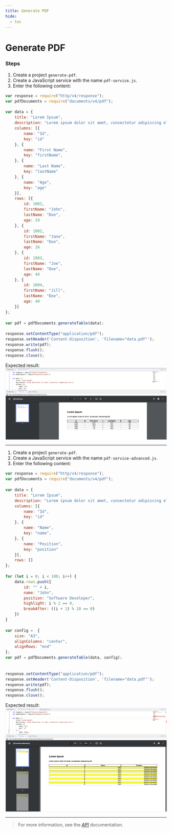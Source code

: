 ```yaml
---
title: Generate PDF
hide:
  - toc
---
```


Generate PDF
===

### Steps

1. Create a project `generate-pdf`.
2. Create a JavaScript service with the name `pdf-service.js`.
3. Enter the following content:

```javascript
var response = require("http/v4/response");
var pdfDocuments = require("documents/v4/pdf");

var data = {
    title: "Lorem Ipsum",
    description: "Lorem ipsum dolor sit amet, consectetur adipiscing elit. Vivamus lacinia fermentum magna, sit amet accumsan felis auctor ac.",
    columns: [{
        name: "Id",
        key: "id"
    }, {
        name: "First Name",
        key: "firstName",
    }, {
        name: "Last Name",
        key: "lastName"
    }, {
        name: "Age",
        key: "age"
    }],
    rows: [{
        id: 1001,
        firstName: "John",
        lastName: "Doe",
        age: 29
    }, {
        id: 1002,
        firstName: "Jane",
        lastName: "Doe",
        age: 26
    }, {
        id: 1003,
        firstName: "Joe",
        lastName: "Doe",
        age: 44
    }, {
        id: 1004,
        firstName: "Jill",
        lastName: "Doe",
        age: 40
    }]
};

var pdf = pdfDocuments.generateTable(data);

response.setContentType("application/pdf");
response.setHeader('Content-Disposition', 'filename="data.pdf"');
response.write(pdf);
response.flush();
response.close();

```

Expected result:
![Generated PDF](/img/samples/documents/pdf-generator.png)

---

1. Create a project `generate-pdf`.
2. Create a JavaScript service with the name `pdf-service-advanced.js`.
3. Enter the following content:

```javascript
var response = require("http/v4/response");
var pdfDocuments = require("documents/v4/pdf");

var data = {
    title: "Lorem Ipsum",
    description: "Lorem ipsum dolor sit amet, consectetur adipiscing elit.",
    columns: [{
        name: "Id",
        key: "id"
    }, {
        name: "Name",
        key: "name",
    }, {
        name: "Position",
        key: "position"
    }],
    rows: []
};

for (let i = 0; i < 100; i++) {
    data.rows.push({
        id: "" + i,
        name: "John",
        position: "Software Developer",
        highlight: i % 2 == 0,
        breakAfter: ((i + 1) % 10 == 0)
    })
}

var config =  {
    size: "A3",
    alignColumns: "center",
    alignRows: "end"
};
var pdf = pdfDocuments.generateTable(data, config);


response.setContentType("application/pdf");
response.setHeader('Content-Disposition', 'filename="data.pdf"');
response.write(pdf);
response.flush();
response.close();
```

Expected result:
![Generated PDF](/img/samples/documents/pdf-generator-advanced.png)

---

> For more information, see the *[API](../../api/)* documentation.
